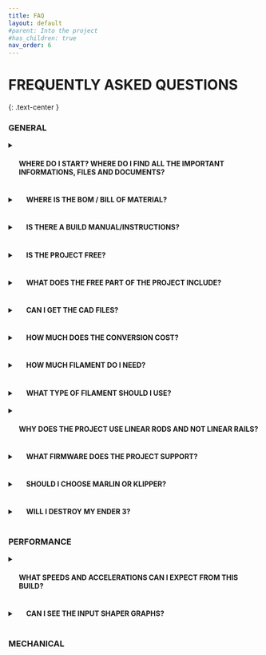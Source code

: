 ```yaml
---
title: FAQ
layout: default
#parent: Into the project
#has_children: true
nav_order: 6
---
```

# FREQUENTLY ASKED QUESTIONS
{: .text-center }

### GENERAL

<details>
    <summary><h4 style="display:inline-block;margin-left:1.5em"> WHERE DO I START? WHERE DO I FIND ALL THE IMPORTANT INFORMATIONS, FILES AND DOCUMENTS? </h4></summary>
<p>The main crossroad for the project is this website, where you will find all the important information and links to build the printer. I would recommend reading through the entire website starting with <a href="https://rh3d.xyz/">E3NG</a> and <a href="https://rh3d.xyz/into.html">Into the project</a>. If you want to get even deeper and be part of the community, <a href="https://discord.com/invite/Zkvu6uu2AR">join the Discord</a>.</p>
<p>Main STL files ready to print are hosted on <a href="https://www.printables.com/en/model/922401">Printables</a>.</p>
<p>CAD files are currently available through a small donation on <a href="https://ko-fi.com/rh3dcz">Ko-Fi</a>.</p>
</details>

<details>
    <summary><h4 style="display:inline-block;margin-left:1.5em"> WHERE IS THE BOM / BILL OF MATERIAL? </h4></summary>
<p>This project is using the <a href="https://rh3d.xyz/configure.html">CONFIGURATOR</a>, which includes the BOM and other necessary things.</p>
</details>

<details>
    <summary><h4 style="display:inline-block;margin-left:1.5em"> IS THERE A BUILD MANUAL/INSTRUCTIONS? </h4></summary>
<p>There is a build manual for the beta version, link is on the <a href="https://www.printables.com/en/model/922401">Printables</a> page.</p>
<p>Build manual for the E3 NG v1.2 is currently not existent but will be made.</p>
</details>

<details>
    <summary><h4 style="display:inline-block;margin-left:1.5em"> IS THE PROJECT FREE? </h4></summary>
<p>The project is free for personal use and for use in a commercial environment (print farms, content making, presentational purposes) but it is not allowed to sell the project parts, files or assembly kits without a permission.</p>
<p>It is released under <a href="https://creativecommons.org/licenses/by-nc-sa/4.0/">CC BY-NC-SA 4.0 license</a>.</p>
<p>If you wish to sell kits or parts for the project, feel free to contact me through the <a href="https://rh3d.xyz/feedback.html">feedback</a>.</p>
</details>

<details>
    <summary><h4 style="display:inline-block;margin-left:1.5em"> WHAT DOES THE FREE PART OF THE PROJECT INCLUDE? </h4></summary>
<p>STL files for printing all the parts, CONFIGURATOR with BILL OF MATERIAL and PRINTED PARTS.</p>
<p>In the future, the BUILD MANUAL will also be included.</p>
</details>

<details>
    <summary><h4 style="display:inline-block;margin-left:1.5em"> CAN I GET THE CAD FILES? </h4></summary>
<p>Currently, CAD files are only available through a small donation on <a href="https://ko-fi.com/rh3dcz">Ko-Fi</a>.</p>
</details>

<details>
    <summary><h4 style="display:inline-block;margin-left:1.5em"> HOW MUCH DOES THE CONVERSION COST? </h4></summary>
<p>This is highly dependent on the choices you make while configuring your printer. For the best idea, it is recommend to open the <a href="https://rh3d.xyz/configure.html">CONFIGURATOR</a> and set your preferred setup, it will automatically calculate the estimated price.</p>
<p> For the cheapest setup, the conversion price with BOM recommended parts can be around $ 240 (not incl. the filament price and the base printer).</p>
</details>

<details>
    <summary><h4 style="display:inline-block;margin-left:1.5em"> HOW MUCH FILAMENT DO I NEED? </h4></summary>
<p>How much filament you need is highly dependent on your choices but the <a href="https://rh3d.xyz/configure.html">CONFIGURATOR</a> will automatically calculate the necessary amount.</p>
<p>PS You can change the M (main) or A (accent) color in the BOM to modify your color setup and see the changes.</p>
<p>PPS It is always good to expect failed prints and have extra filament.</p>
</details>

<details>
    <summary><h4 style="display:inline-block;margin-left:1.5em"> WHAT TYPE OF FILAMENT SHOULD I USE? </h4></summary>
<p>For filament recommendations and print instructions, look at <a href="https://rh3d.xyz/printing.html">PRINTING PARTS</a>.</p>
</details>

<details>
    <summary><h4 style="display:inline-block;margin-left:1.5em"> WHY DOES THE PROJECT USE LINEAR RODS AND NOT LINEAR RAILS? </h4></summary>
<p>Linear rods were chosen as a cheaper and more accessible option. They are also very reliable, tested and proven to work very well.</p>
<p>Me and some community members (mainly Mr. Puffington - thanks!) have been testing the performance of linear rods and compared to linear rail setup (user mod based on Voron Trident gantry), version with linear rods has been superior allowing higher accelerations with clean input shaper results.</p>
<p>There might be some changes or more options in the future though.</p>
</details>

<details>
    <summary><h4 style="display:inline-block;margin-left:1.5em"> WHAT FIRMWARE DOES THE PROJECT SUPPORT? </h4></summary>
<p>The project supports both Marlin and Klipper for selected boards, although the board compatibility will be getting wider.</p>
<p>Thanks to the use of DIN rails and the option to install universal cooling for the electronics, it is easy to install almost every board you can think of.</p>
</details>

<details>
    <summary><h4 style="display:inline-block;margin-left:1.5em"> SHOULD I CHOOSE MARLIN OR KLIPPER? </h4></summary>
<p>I think both firmwares are very similar in the daily use capabilities, both support latest and high end features. Marlin benefits from running on a single board with a display controller that makes it a simple and solid setup with no added costs while Klipper supports more detailed tuning and with the added SBC it has more capabilities in printing faster. It is also simpler to reconfigure your printer without need to reflash the firmware, although Marlin has a lot of variables that can be changed after flashing the FW.</p>
</details>

<details>
    <summary><h4 style="display:inline-block;margin-left:1.5em"> WILL I DESTROY MY ENDER 3? </h4></summary>
<p>No, this conversion will improve your Ender 3 in probably every way. If you decide to convert it just make sure and check at least twice that you have everything ready and that you understand what you are going to do. If you still decide that you liked your Ender 3 more than Ender 3 NG don't worry, the project is designed so that you don't make any changes to the printer parts that would prevent you from rebuilding back to Ender 3.</p>
</details>

### PERFORMANCE

<details>
    <summary><h4 style="display:inline-block;margin-left:1.5em"> WHAT SPEEDS AND ACCELERATIONS CAN I EXPECT FROM THIS BUILD? </h4></summary>
<p>This is hugely dependent on the quality and precision of your build, used parts and the final tuning you will perform. Usually well build and well tuned printers are capable of printing at around 300-400 mm/s and 10-15K mm/s2 with still pretty good quality. That is about as fast as you can get with the stock creality stepper motors.</p>
</details>

<details>
    <summary><h4 style="display:inline-block;margin-left:1.5em"> CAN I SEE THE INPUT SHAPER GRAPHS? </h4></summary>
<p>Similarly to the previous question, the IS result is a lot dependent on the build quality. Below I am posting some of my input shaper graphs.</p>
<p>    1. With printed frame verticals, no enclosure.</p>
<p>    2. With ultimate frame and enclosure (4mm panels + 5mm door).</p>
</details>

### MECHANICAL

[Ender 3 NG]: https://rh3d.xyz/
[Into the project]: https://rh3d.xyz/into.html
[join the Discord]: https://discord.com/invite/Zkvu6uu2AR
[Printables]: https://www.printables.com/en/model/922401
[Ko-Fi]: https://ko-fi.com/rh3dcz
[CONFIGURATOR]: https://rh3d.xyz/configure.html
[PRINTING PARTS]: https://rh3d.xyz/printing.html
